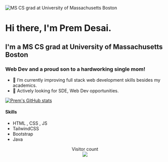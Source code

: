 
![MS CS grad at University of Massachusetts Boston](https://pbs.twimg.com/profile_banners/1534935849292697600/1654881058/1500x500)
# Hi there, I'm Prem Desai.


## I'm a MS CS grad at University of Massachusetts Boston 
### Web Dev and a proud son to a hardworking single mom!
- 🌱 I’m currently improving full stack web development skills besides my academics.
- 👯 Actively looking for SDE, Web Dev opportunities.


[![Prem's GitHub stats](https://github-readme-stats.vercel.app/api?username=TheyCallMePrem)](https://github.com/anuraghazra/github-readme-stats)

#### Skills
- HTML , CSS , JS
- TailwindCSS
- Bootstrap
- Java

<p align="center"> 
  Visitor count<br>
  <img src="https://profile-counter.glitch.me/TheyCallMePrem/count.svg" />
</p>






